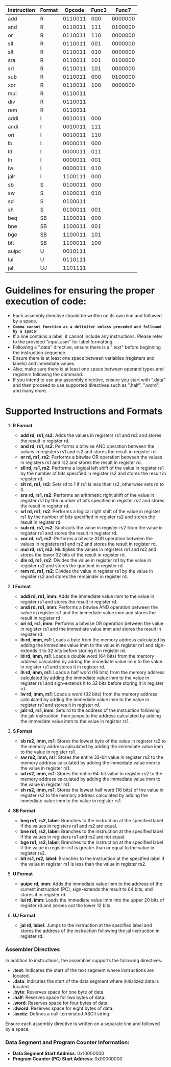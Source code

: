 | Instruction | Format | Opcode | Func3 | Func7   |
|-------------|--------|--------|-------|---------|
| add         | R      | 0110011| 000   | 0000000 |
| and         | R      | 0110011| 111   | 0100000 |
| or          | R      | 0110011| 110   | 0000000 |
| sll         | R      | 0110011| 001   | 0000000 |
| slt         | R      | 0110011| 010   | 0000000 |
| sra         | R      | 0110011| 101   | 0100000 |
| srl         | R      | 0110011| 101   | 0000000 |
| sub         | R      | 0110011| 000   | 0100000 |
| xor         | R      | 0110011| 100   | 0000000 |
| mul         | R      | 0110011|       |         |
| div         | R      | 0110011|       |         |
| rem         | R      | 0110011|       |         |
| addi        | I      | 0010011| 000   |         |
| andi        | I      | 0010011| 111   |         |
| ori         | I      | 0010011| 110   |         |
| lb          | I      | 0000011| 000   |         |
| ld          | I      | 0000011| 011   |         |
| lh          | I      | 0000011| 001   |         |
| lw          | I      | 0000011| 010   |         |
| jalr        | I      | 1100111| 000   |         |
| sb          | S      | 0100011| 000   |         |
| sw          | S      | 0100011| 010   |         |
| sd          | S      | 0100011|       |         |
| sh          | S      | 0100011| 001   |         |
| beq         | SB     | 1100011| 000   |         |
| bne         | SB     | 1100011| 001   |         |
| bge         | SB     | 1100011| 101   |         |
| blt         | SB     | 1100011| 100   |         |
| auipc       | U      | 0010111|       |         |
| lui         | U      | 0110111|       |         |
| jal         | UJ     | 1101111|       |         |

# Guidelines for ensuring the proper execution of code:

- Each assembly directive should be written on its own line and followed by a space.
- **`Comma cannot function as a delimiter unless preceded and followed by a space!`**
- If a line contains a label, it cannot include any instructions. Please refer to the provided "input.asm" for label formatting.
- Following a ".data" directive, ensure there is a ".text" before beginning the instruction sequence.
- Ensure there is at least one space between variables (registers and labels) and immediate values.
- Also, make sure there is at least one space between operand types and registers following the command.
- If you intend to use any assembly directive, ensure you start with ".data" and then proceed to use supported directives such as ".half", ".word", and many more.



# Supported Instructions and Formats

1. **R Format**
   - **add rd, rs1, rs2**: Adds the values in registers rs1 and rs2 and stores the result in register rd.
   - **and rd, rs1, rs2**: Performs a bitwise AND operation between the values in registers rs1 and rs2 and stores the result in register rd.
   - **or rd, rs1, rs2**: Performs a bitwise OR operation between the values in registers rs1 and rs2 and stores the result in register rd.
   - **sll rd, rs1, rs2**: Performs a logical left shift of the value in register rs1 by the number of bits specified in register rs2 and stores the result in register rd.
   - **slt rd, rs1, rs2**: Sets rd to 1 if rs1 is less than rs2, otherwise sets rd to 0.
   - **sra rd, rs1, rs2**: Performs an arithmetic right shift of the value in register rs1 by the number of bits specified in register rs2 and stores the result in register rd.
   - **srl rd, rs1, rs2**: Performs a logical right shift of the value in register rs1 by the number of bits specified in register rs2 and stores the result in register rd.
   - **sub rd, rs1, rs2**: Subtracts the value in register rs2 from the value in register rs1 and stores the result in register rd.
   - **xor rd, rs1, rs2**: Performs a bitwise XOR operation between the values in registers rs1 and rs2 and stores the result in register rd.
   - **mul rd, rs1, rs2**: Multiplies the values in registers rs1 and rs2 and stores the lower 32 bits of the result in register rd.
   - **div rd, rs1, rs2**: Divides the value in register rs1 by the value in register rs2 and stores the quotient in register rd.
   - **rem rd, rs1, rs2**: Divides the value in register rs1 by the value in register rs2 and stores the remainder in register rd.

2. **I Format**
   - **addi rd, rs1, imm**: Adds the immediate value imm to the value in register rs1 and stores the result in register rd.
   - **andi rd, rs1, imm**: Performs a bitwise AND operation between the value in register rs1 and the immediate value imm and stores the result in register rd.
   - **ori rd, rs1, imm**: Performs a bitwise OR operation between the value in register rs1 and the immediate value imm and stores the result in register rd.
   - **lb rd, imm, rs1**: Loads a byte from the memory address calculated by adding the immediate value imm to the value in register rs1 and sign-extends it to 32 bits before storing it in register rd.
   - **ld rd, imm, rs1**: Loads a double word (64 bits) from the memory address calculated by adding the immediate value imm to the value in register rs1 and stores it in register rd.
   - **lh rd, imm, rs1**: Loads a half word (16 bits) from the memory address calculated by adding the immediate value imm to the value in register rs1 and sign-extends it to 32 bits before storing it in register rd.
   - **lw rd, imm, rs1**: Loads a word (32 bits) from the memory address calculated by adding the immediate value imm to the value in register rs1 and stores it in register rd.
   - **jalr rd, rs1, imm**: Sets rd to the address of the instruction following the jalr instruction, then jumps to the address calculated by adding the immediate value imm to the value in register rs1.

3. **S Format**
   - **sb rs2, imm, rs1**: Stores the lowest byte of the value in register rs2 to the memory address calculated by adding the immediate value imm to the value in register rs1.
   - **sw rs2, imm, rs1**: Stores the entire 32-bit value in register rs2 to the memory address calculated by adding the immediate value imm to the value in register rs1.
   - **sd rs2, imm, rs1**: Stores the entire 64-bit value in register rs2 to the memory address calculated by adding the immediate value imm to the value in register rs1.
   - **sh rs2, imm, rs1**: Stores the lowest half word (16 bits) of the value in register rs2 to the memory address calculated by adding the immediate value imm to the value in register rs1.
 

5. **SB Format**
   - **beq rs1, rs2, label**: Branches to the instruction at the specified label if the values in registers rs1 and rs2 are equal.
   - **bne rs1, rs2, label**: Branches to the instruction at the specified label if the values in registers rs1 and rs2 are not equal.
   - **bge rs1, rs2, label**: Branches to the instruction at the specified label if the value in register rs1 is greater than or equal to the value in register rs2.
   - **blt rs1, rs2, label**: Branches to the instruction at the specified label if the value in register rs1 is less than the value in register rs2.

6. **U Format**
   - **auipc rd, imm**: Adds the immediate value imm to the address of the current instruction (PC), sign-extends the result to 64 bits, and stores it in register rd.
   - **lui rd, imm**: Loads the immediate value imm into the upper 20 bits of register rd and zeroes out the lower 12 bits.

7. **UJ Format**
   - **jal rd, label**: Jumps to the instruction at the specified label and stores the address of the instruction following the jal instruction in register rd.

### Assembler Directives

In addition to instructions, the assembler supports the following directives:

- **.text**: Indicates the start of the text segment where instructions are located.
- **.data**: Indicates the start of the data segment where initialized data is located.
- **.byte**: Reserves space for one byte of data.
- **.half**: Reserves space for two bytes of data.
- **.word**: Reserves space for four bytes of data.
- **.dword**: Reserves space for eight bytes of data.
- **.asciiz**: Defines a null-terminated ASCII string.

Ensure each assembly directive is written on a separate line and followed by a space.

### Data Segment and Program Counter Information:

- **Data Segment Start Address**: 0x10000000
- **Program Counter (PC) Start Address**: 0x00000000

